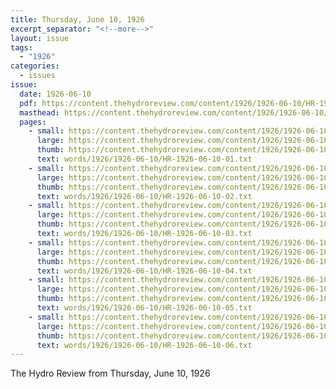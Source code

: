 ```yaml
---
title: Thursday, June 10, 1926
excerpt_separator: "<!--more-->"
layout: issue
tags:
  - "1926"
categories:
  - issues
issue:
  date: 1926-06-10
  pdf: https://content.thehydroreview.com/content/1926/1926-06-10/HR-1926-06-10.pdf
  masthead: https://content.thehydroreview.com/content/1926/1926-06-10/masthead/HR-1926-06-10.jpg
  pages:
    - small: https://content.thehydroreview.com/content/1926/1926-06-10/small/HR-1926-06-10-01.jpg
      large: https://content.thehydroreview.com/content/1926/1926-06-10/large/HR-1926-06-10-01.jpg
      thumb: https://content.thehydroreview.com/content/1926/1926-06-10/thumbnails/HR-1926-06-10-01.jpg
      text: words/1926/1926-06-10/HR-1926-06-10-01.txt
    - small: https://content.thehydroreview.com/content/1926/1926-06-10/small/HR-1926-06-10-02.jpg
      large: https://content.thehydroreview.com/content/1926/1926-06-10/large/HR-1926-06-10-02.jpg
      thumb: https://content.thehydroreview.com/content/1926/1926-06-10/thumbnails/HR-1926-06-10-02.jpg
      text: words/1926/1926-06-10/HR-1926-06-10-02.txt
    - small: https://content.thehydroreview.com/content/1926/1926-06-10/small/HR-1926-06-10-03.jpg
      large: https://content.thehydroreview.com/content/1926/1926-06-10/large/HR-1926-06-10-03.jpg
      thumb: https://content.thehydroreview.com/content/1926/1926-06-10/thumbnails/HR-1926-06-10-03.jpg
      text: words/1926/1926-06-10/HR-1926-06-10-03.txt
    - small: https://content.thehydroreview.com/content/1926/1926-06-10/small/HR-1926-06-10-04.jpg
      large: https://content.thehydroreview.com/content/1926/1926-06-10/large/HR-1926-06-10-04.jpg
      thumb: https://content.thehydroreview.com/content/1926/1926-06-10/thumbnails/HR-1926-06-10-04.jpg
      text: words/1926/1926-06-10/HR-1926-06-10-04.txt
    - small: https://content.thehydroreview.com/content/1926/1926-06-10/small/HR-1926-06-10-05.jpg
      large: https://content.thehydroreview.com/content/1926/1926-06-10/large/HR-1926-06-10-05.jpg
      thumb: https://content.thehydroreview.com/content/1926/1926-06-10/thumbnails/HR-1926-06-10-05.jpg
      text: words/1926/1926-06-10/HR-1926-06-10-05.txt
    - small: https://content.thehydroreview.com/content/1926/1926-06-10/small/HR-1926-06-10-06.jpg
      large: https://content.thehydroreview.com/content/1926/1926-06-10/large/HR-1926-06-10-06.jpg
      thumb: https://content.thehydroreview.com/content/1926/1926-06-10/thumbnails/HR-1926-06-10-06.jpg
      text: words/1926/1926-06-10/HR-1926-06-10-06.txt
---
```


The Hydro Review from Thursday, June 10, 1926

<!--more-->

